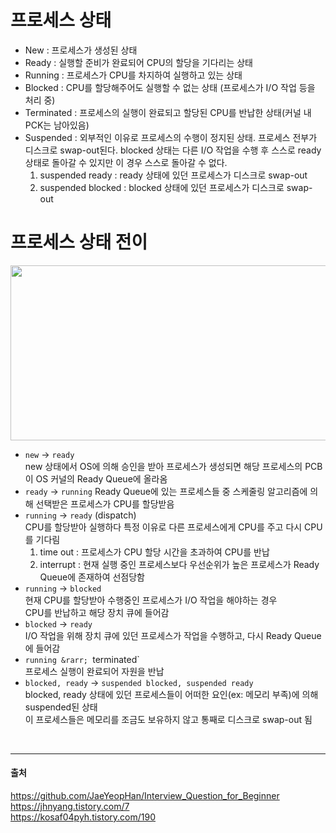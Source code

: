# 프로세스 상태
- New : 프로세스가 생성된 상태
- Ready : 실행할 준비가 완료되어 CPU의 할당을 기다리는 상태
- Running : 프로세스가 CPU를 차지하여 실행하고 있는 상태
- Blocked : CPU를 할당해주어도 실행할 수 없는 상태 (프로세스가 I/O 작업 등을 처리 중)
- Terminated : 프로세스의 실행이 완료되고 할당된 CPU를 반납한 상태(커널 내 PCK는 남아있음)
- Suspended : 외부적인 이유로 프로세스의 수행이 정지된 상태. 프로세스 전부가 디스크로 swap-out된다. blocked 상태는 다른 I/O 작업을 수행 후 스스로 ready 상태로 돌아갈 수 있지만 이 경우 스스로 돌아갈 수 없다.
  1. suspended ready : ready 상태에 있던 프로세스가 디스크로 swap-out
  2. suspended blocked : blocked 상태에 있던 프로세스가 디스크로 swap-out
# 프로세스 상태 전이
<img src="https://user-images.githubusercontent.com/70271235/221752054-b9f81942-402b-4c1e-a217-08f58f7a3f2f.png"  width="520" height="280">  

- `new` &rarr; `ready`  
  new 상태에서 OS에 의해 승인을 받아 프로세스가 생성되면 해당 프로세스의 PCB이 OS 커널의 Ready Queue에 올라옴
- `ready` &rarr; `running` 
  Ready Queue에 있는 프로세스들 중 스케줄링 알고리즘에 의해 선택받은 프로세스가 CPU를 할당받음  
- `running` &rarr; `ready` (dispatch)  
  CPU를 할당받아 실행하다 특정 이유로 다른 프로세스에게 CPU를 주고 다시 CPU를 기다림  
  1. time out : 프로세스가 CPU 할당 시간을 초과하여 CPU를 반납  
  2. interrupt : 현재 실행 중인 프로세스보다 우선순위가 높은 프로세스가 Ready Queue에 존재하여 선점당함  
- `running` &rarr; `blocked`  
  현재 CPU를 할당받아 수행중인 프로세스가 I/O 작업을 해야하는 경우  
  CPU를 반납하고 해당 장치 큐에 들어감  
- `blocked` &rarr; `ready`   
  I/O 작업을 위해 장치 큐에 있던 프로세스가 작업을 수행하고, 다시 Ready Queue에 들어감  
- `running &rarr; `terminated`   
  프로세스 실행이 완료되어 자원을 반납  
- `blocked, ready` &rarr; `suspended blocked, suspended ready`  
  blocked, ready 상태에 있던 프로세스들이 어떠한 요인(ex: 메모리 부족)에 의해 suspended된 상태    
  이 프로세스들은 메모리를 조금도 보유하지 않고 통째로 디스크로 swap-out 됨  
</br>

---- 
#### 출처  
https://github.com/JaeYeopHan/Interview_Question_for_Beginner  
https://jhnyang.tistory.com/7  
https://kosaf04pyh.tistory.com/190  
